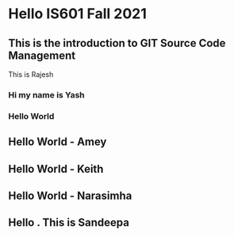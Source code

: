 # Hello IS601 Fall 2021
## This is the introduction to GIT Source Code Management
This is Rajesh
### Hi my name is Yash
### Hello World
## Hello World - Amey
## Hello World - Keith
## Hello World - Narasimha
## Hello . This is Sandeepa  

